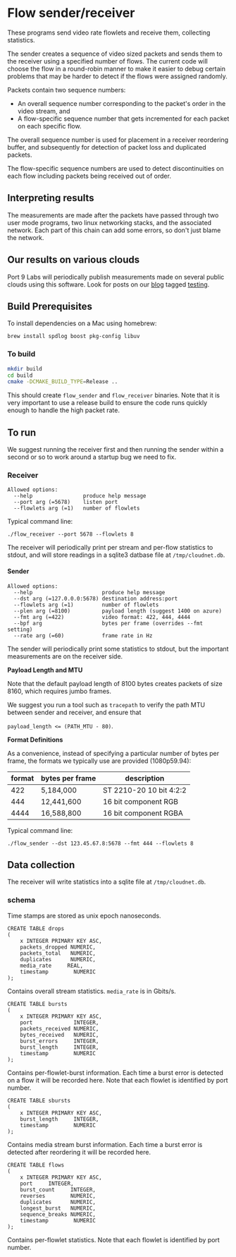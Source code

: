 
# Flow sender/receiver

These programs send video rate flowlets and receive them, collecting statistics.

The sender creates a sequence of video sized packets and sends them to the receiver using
a specified number of flows. The current code will choose the
flow in a round-robin manner to make it easier to debug certain
problems that may be harder to detect if the flows were assigned
randomly.

Packets contain two sequence numbers:

* An overall sequence number corresponding to the packet's order in the video stream, and
* A flow-specific sequence number that gets incremented for each packet on each specific flow.

The overall sequence number is used for placement in a receiver
reordering buffer, and subsequently for detection of packet loss and duplicated packets.

The flow-specific sequence numbers are used to detect discontinuities on each flow including packets being
received out of order.

## Interpreting results

The measurements are made after the packets have passed through two user mode programs, two linux networking stacks, and the associated network. Each part of this chain can add some errors, so don't just blame the network.


## Our results on various clouds

Port 9 Labs will periodically publish measurements made on several public clouds using this software. Look for posts on our [blog](http://blog.port9labs.com) tagged [testing](http://blog.port9labs.com/category/testing).

## Build Prerequisites

To install dependencies on a Mac using homebrew:

`brew install spdlog boost pkg-config libuv`

### To build


```sh
mkdir build
cd build
cmake -DCMAKE_BUILD_TYPE=Release ..
```

This should create `flow_sender` and `flow_receiver` binaries. Note that it is very important to use a release build to ensure the code runs quickly enough to handle the high packet rate.

## To run

We suggest running the receiver first and then running the sender within a second or so to work around a startup bug we need to fix.

### Receiver

```
Allowed options:
  --help                produce help message
  --port arg (=5678)    listen port
  --flowlets arg (=1)   number of flowlets
```

Typical command line:

`./flow_receiver --port 5678 --flowlets 8`


The receiver will periodically print per stream and per-flow statistics to stdout, and will store readings in a sqlite3 datbase file at `/tmp/cloudnet.db`.

#### Sender

```
Allowed options:
  --help                      produce help message
  --dst arg (=127.0.0.0:5678) destination address:port
  --flowlets arg (=1)         number of flowlets
  --plen arg (=8100)          payload length (suggest 1400 on azure)
  --fmt arg (=422)            video format: 422, 444, 4444
  --bpf arg                   bytes per frame (overrides --fmt setting)
  --rate arg (=60)            frame rate in Hz
```

The sender will periodically print some statistics to stdout, but the important measurements are on the receiver side.

**Payload Length and MTU**

Note that the default payload length of 8100 bytes creates packets
of size 8160, which requires jumbo frames.

We suggest you run a tool such as `tracepath` to verify the path MTU
between sender and receiver, and ensure that 

`payload_length <= (PATH_MTU - 80)`.


**Format Definitions**

As a convenience, instead of specifying a particular number of
bytes per frame, the formats we typically use are provided (1080p59.94):

| format | bytes per frame | description             |
|--------|-----------------|-------------------------|
| 422    | 5,184,000       | ST 2210-20 10 bit 4:2:2 |
| 444    | 12,441,600      | 16 bit component RGB    |
| 4444   | 16,588,800      | 16 bit component RGBA   |


Typical command line:

`./flow_sender --dst 123.45.67.8:5678 --fmt 444 --flowlets 8`

## Data collection

The receiver will write statistics into a sqlite file at `/tmp/cloudnet.db`.

### schema

Time stamps are stored as unix epoch nanoseconds.

```sqlite
CREATE TABLE drops
(
    x INTEGER PRIMARY KEY ASC,
    packets_dropped NUMERIC,
    packets_total   NUMERIC,
    duplicates      NUMERIC,
    media_rate     REAL,
    timestamp        NUMERIC
);
```

Contains overall stream statistics. `media_rate` is in Gbits/s.

```sqlite
CREATE TABLE bursts
(
    x INTEGER PRIMARY KEY ASC,
    port             INTEGER,
    packets_received NUMERIC,
    bytes_received   NUMERIC,
    burst_errors     INTEGER,
    burst_length     INTEGER,
    timestamp        NUMERIC
);
```

Contains per-flowlet-burst information. Each time a burst error is detected on a flow it will be recorded here. Note that each flowlet is identified by port number.

```
CREATE TABLE sbursts
(
    x INTEGER PRIMARY KEY ASC,
    burst_length     INTEGER,
    timestamp        NUMERIC
);
```

Contains media stream burst information. Each time a burst error is detected after reordering it will be recorded here.

```
CREATE TABLE flows
(
    x INTEGER PRIMARY KEY ASC,
    port     INTEGER,
    burst_count     INTEGER,
    reverses        NUMERIC,
    duplicates      NUMERIC,
    longest_burst   NUMERIC,
    sequence_breaks NUMERIC,
    timestamp        NUMERIC
);
```

Contains per-flowlet statistics. Note that each flowlet is identified by port number.

